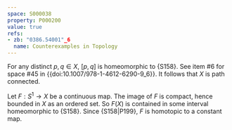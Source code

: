 ```yaml
---
space: S000038
property: P000200
value: true
refs:
- zb: "0386.54001"_6
  name: Counterexamples in Topology
---
```


For any distinct $p, q \in X$, $[p,q]$ is homeomorphic to {S158}. See item #6 for space #45 in {{doi:10.1007/978-1-4612-6290-9_6}}. It follows that $X$ is path connected.

Let $F : S^1 \to X$ be a continuous map. The image of $F$ is compact, hence bounded in $X$ as an ordered set. So $F(X)$ is contained in some interval homeomorphic to {S158}. Since {S158|P199}, $F$ is homotopic to a constant map.
